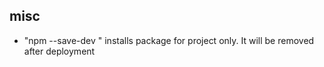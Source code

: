 ## misc

- "npm --save-dev <package>" installs package for project only. It will be removed after deployment